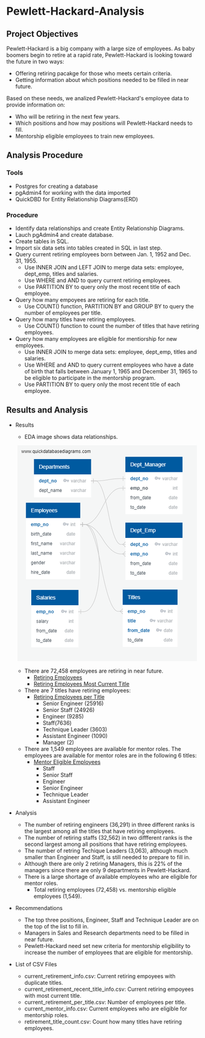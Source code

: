 # Pewlett-Hackard-Analysis
## Project Objectives

Pewlett-Hackard is a big company with a large size of employees. As baby boomers begin to retire at a rapid rate, Pewlett-Hackard is looking toward the future in two ways:
  - Offering retiring pacakge for those who meets certain criteria.
  - Getting information about which positions needed to be filled in near future.
  
Based on these needs, we analized Pewlett-Hackard's employee data to provide information on:
  - Who will be retiring in the next few years.
  - Which positions and how may positions will Pewlett-Hackard needs to fill.
  - Mentorship eligible employees to train new employees.

## Analysis Procedure

### Tools
  - Postgres for creating a database
  - pgAdmin4 for working with the data imported
  - QuickDBD for Entity Relationship Diagrams(ERD)

### Procedure
  - Identify data relationships and create Entity Relationship Diagrams. 
  - Lauch pgAdmin4 and create database.
  - Create tables in SQL.
  - Import six data sets into tables created in SQL in last step.
  - Query current retiring employees born between Jan. 1, 1952 and Dec. 31, 1955.
    - Use INNER JOIN and LEFT JOIN to merge data sets: employee, dept_emp, titles and salaries.
    - Use WHERE and AND to query current retiring employees.
    - Use PARTITION BY to query only the most recent title of each employee.  
  - Query how many empoyees are retiring for each title.
    - Use COUNT() function, PARTITION BY and GROUP BY to query the number of employees per title.
  - Query how many titles have retiring employees.
    - Use COUNT() function to count the number of titles that have retiring employees. 
  - Query how many employees are eligible for mentiorship for new employees.
    - Use INNER JOIN to merge data sets: employee, dept_emp, titles and salaries.
    - Use WHERE and AND to query current employees who have a date of birth that falls between January 1, 1965 and December 31, 1965 to be eligible to participate in the mentorship program.
    - Use PARTITION BY to query only the most recent title of each employee.  
    
 ## Results and Analysis
 
   - Results
     - EDA image shows data relationships.
     <p align="center">
     <img src="https://github.com/karenmxm/Pewlett-Hackard-Analysis/blob/master/EmployeeDB.png">
     </p>
     
     - There are 72,458 employees are retiring in near future.
        - [Retiring Employees](https://github.com/karenmxm/Pewlett-Hackard-Analysis/blob/master/Data/current_retirement_info.csv)
        - [Retiring Employees Most Current Title](https://github.com/karenmxm/Pewlett-Hackard-Analysis/blob/master/Data/current_retirement_recent_title_info.csv)
     - There are 7 titles have retiring employees: 
       - [Retiring Employees per Title](https://github.com/karenmxm/Pewlett-Hackard-Analysis/blob/master/Data/current_retirement_per_title.csv)
         - Senior Engineer (25916) 
         - Senior Staff (24926) 
         - Engineer (9285) 
         - Staff(7636) 
         - Technique Leader (3603)
         - Assistant Engineer (1090)
         - Manager (2)
     - There are 1,549 employees are available for mentor roles. The employees are available for mentor roles are in the following 6 titles: 
       - [Mentor Eligible Employees](https://github.com/karenmxm/Pewlett-Hackard-Analysis/blob/master/Data/current_mentor_info.csv)
         - Staff
         - Senior Staff 
         - Engineer 
         - Senior Engineer
         - Technique Leader
         - Assistant Engineer

- Analysis
  - The number of retiring engineers (36,291) in three different ranks is the largest among all the titles that have retiring employees.
  - The number of retiring staffs (32,562) in two diffferent ranks is the second largest among all positions that have retiring employees.
  - The number of retring Techique Leaders (3,063), although much smaller than Engineer and Staff, is still needed to prepare to fill in.
  - Although there are only 2 retiring Managers, this is 22% of the managers since there are only 9 departments in Pewlett-Hackard.
  - There is a large shortage of available employees who are eligible for mentor roles. 
    - Total retiring employees (72,458) vs. mentorship eligible employees (1,549).
  
- Recommendations
  - The top three positions, Engineer, Staff and Technique Leader are on the top of the list to fill in.
  - Managers in Sales and Research departments need to be filled in near future.
  - Pewlett-Hackard need set new criteria for mentorship eligibility to increase the number of employees that are eligible for mentorship.

- List of CSV Files
  - current_retirement_info.csv: Current retiring empoyees with duplicate titles. 
  - current_retirement_recent_title_info.csv: Current retiring empoyees with most current title.
  - current_retirement_per_title.csv: Number of employees per title.
  - current_mentor_info.csv: Current employees who are eligible for mentorship roles.
  - retirement_title_count.csv: Count how many titles have retiring employees.
